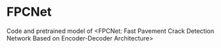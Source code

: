 # FPCNet
Code and pretrained model of &lt;FPCNet: Fast Pavement Crack Detection Network Based on Encoder-Decoder Architecture>
